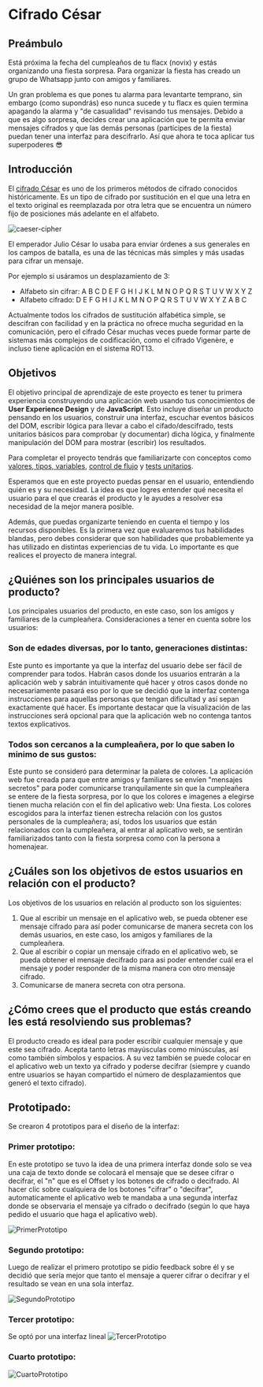 # Cifrado César

## Preámbulo

Está próxima la fecha del cumpleaños de tu flacx (novix) y estás organizando una
fiesta sorpresa. Para organizar la fiesta has creado un grupo de Whatsapp junto
con amigos y familiares.

Un gran problema es que pones tu alarma para levantarte temprano, sin embargo
(como supondrás) eso nunca sucede y tu flacx es quien termina apagando la alarma
y "de casualidad" revisando tus mensajes. Debido a que es algo sorpresa, decides
crear una aplicación que te permita enviar mensajes cifrados y que las demás
personas (partícipes de la fiesta) puedan tener una interfaz para
descifrarlo. Así que ahora te toca aplicar tus superpoderes 😎

## Introducción

El [cifrado César](https://en.wikipedia.org/wiki/Caesar_cipher) es uno de los
primeros métodos de cifrado conocidos históricamente. Es un tipo de cifrado por
sustitución en el que una letra en el texto original es reemplazada por otra
letra que se encuentra un número fijo de posiciones más adelante en el alfabeto.

![caeser-cipher](https://upload.wikimedia.org/wikipedia/commons/thumb/2/2b/Caesar3.svg/2000px-Caesar3.svg.png)

El emperador Julio César lo usaba para enviar órdenes a sus generales en los
campos de batalla, es una de las técnicas más simples y más usadas para cifrar
un mensaje.

Por ejemplo si usáramos un desplazamiento de 3:

* Alfabeto sin cifrar: A B C D E F G H I J K L M N O P Q R S T U V W X Y Z
* Alfabeto cifrado: D E F G H I J K L M N O P Q R S T U V W X Y Z A B C

Actualmente todos los cifrados de sustitución alfabética simple, se descifran
con facilidad y en la práctica no ofrece mucha seguridad en la comunicación,
pero el cifrado César muchas veces puede formar parte de sistemas más complejos
de codificación, como el cifrado Vigenère, e incluso tiene aplicación en el
sistema ROT13.

## Objetivos

El objetivo principal de aprendizaje de este proyecto es tener tu primera
experiencia construyendo una aplicación web usando tus conocimientos de **User
Experience Design** y de **JavaScript**. Esto incluye diseñar un producto
pensando en los usuarios, construir una interfaz, escuchar eventos básicos del
DOM, escribir lógica para llevar a cabo el cifado/descifrado, tests unitarios
básicos para comprobar (y documentar) dicha lógica, y finalmente manipulación
del DOM para mostrar (escribir) los resultados.

Para completar el proyecto tendrás que familiarizarte con conceptos como
[valores, tipos, variables](https://github.com/Laboratoria/curricula-js/tree/v2.x/topics/javascript/01-basics),
[control de flujo](https://github.com/Laboratoria/curricula-js/tree/v2.x/topics/javascript/02-flow-control)
y [tests unitarios](https://github.com/Laboratoria/curricula-js/tree/v2.x/topics/testing).

Esperamos que en este proyecto puedas pensar en el usuario, entendiendo quién es
y su necesidad. La idea es que logres entender qué necesita el usuario para el
que crearás el producto y le ayudes a resolver esa necesidad de la mejor manera
posible.

Además, que puedas organizarte teniendo en cuenta el tiempo y los recursos
disponibles. Es la primera vez que evaluaremos tus habilidades blandas, pero debes
considerar que son habilidades que probablemente ya has utilizado en distintas
experiencias de tu vida. Lo importante es que realices el proyecto de manera
integral.


## ¿Quiénes son los principales usuarios de producto?

Los principales usuarios del producto, en este caso, son los amigos y familiares de la cumpleañera.
Consideraciones a tener en cuenta sobre los usuarios:

### Son de edades diversas, por lo tanto, generaciones distintas:
 Este punto es importante ya que la interfaz del usuario debe ser fácil de comprender para todos. Habrán casos donde los usuarios entrarán a la aplicación web y sabrán intuitivamente qué hacer y otros casos donde no necesariamente pasará eso por lo que se decidió que la interfaz contenga instrucciones para aquellas personas que tengan dificultad y así sepan exactamente qué hacer. Es importante destacar que la visualización de las instrucciones será opcional para que la aplicación web no contenga tantos textos explicativos.

### Todos son cercanos a la cumpleañera, por lo que saben lo minimo de sus gustos:
Este punto se consideró para determinar la paleta de colores. La aplicación web fue creada para que entre amigos y familiares se envíen "mensajes secretos" para poder comunicarse tranquilamente sin que la cumpleañera se entere de la fiesta sorpresa, por lo que los colores e imagenes a elegirse tienen mucha relación con el fin del aplicativo web: Una fiesta.
Los colores escogidos para la interfaz tienen estrecha relación con los gustos personales de la cumpleañera; así, todos los usuarios que están relacionados con la cumpleañera, al entrar al aplicativo web, se sentirán familiarizados tanto con la fiesta sorpresa como con la persona a homenajear. 

## ¿Cuáles son los objetivos de estos usuarios en relación con el producto?
Los objetivos de los usuarios en relación al producto son los siguientes:
1. Que al escribir un mensaje en el aplicativo web, se pueda obtener ese mensaje cifrado para así poder comunicarse de manera secreta con los demás usuarios, en este caso, los amigos y familiares de la cumpleañera.
2. Que al escribir o copiar un mensaje cifrado en el aplicativo web, se pueda obtener el mensaje decifrado para asi poder entender cuál era el mensaje y poder responder de la misma manera con otro mensaje cifrado.
3. Comunicarse de manera secreta con otra persona.

## ¿Cómo crees que el producto que estás creando les está resolviendo sus problemas?
El producto creado es ideal para poder escribir cualquier mensaje y que este sea cifrado. Acepta tanto letras mayúsculas como minúsculas, así como también símbolos y espacios. A su vez también se puede colocar en el aplicativo web un texto ya cifrado y poderse decifrar (siempre y cuando entre usuarios se hayan compartido el número de desplazamientos que generó el texto cifrado).

## Prototipado:
Se crearon 4 prototipos para el diseño de la interfaz:

### Primer prototipo: 
En este prototipo se tuvo la idea de una primera interfaz donde solo se vea una caja de texto donde se colocará el mensaje que se desee cifrar o decifrar, el "n" que es el Offset y los botones de cifrado o decifrado. Al hacer clic sobre cualquiera de los botones "cifrar" o "decifrar", automaticamente el aplicativo web te mandaba a una segunda interfaz donde se observaria el mensaje ya cifrado o decifrado (según lo que haya pedido el usuario que haga el aplicativo web).

![PrimerPrototipo](Prototipos/Primer%20prototipo.png)


### Segundo prototipo:
Luego de realizar el primero prototipo se pidio feedback sobre él y se decidió que sería mejor que tanto el mensaje a querer cifrar o decifrar y el resultado se vean en una sola interfaz.

![SegundoPrototipo](Prototipos/Segundo%20prototipo.png)

### Tercer prototipo:
Se optó por una interfaz lineal
![TercerPrototipo](Prototipos/Tercer%20prototipo.png)

### Cuarto prototipo:
![CuartoPrototipo](Prototipos/cuarto%20prototipo.png)
